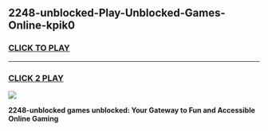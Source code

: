 
## 2248-unblocked-Play-Unblocked-Games-Online-kpik0
<h3>
<a href="https://premium76.site?title=2248-unblocked&ref=25A">CLICK TO PLAY</a></h3>
<hr>

<h3>
<a href="https://premium76.site?title=2248-unblocked&ref=25A">CLICK 2 PLAY</a>
  
</h3>

<a href="https://premium76.site?title=2248-unblocked&ref=25A"><img src="https://clearcache.store/games.png"></a>


**2248-unblocked games unblocked: Your Gateway to Fun and Accessible Online Gaming**
